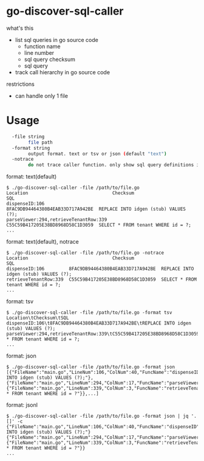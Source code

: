 # go-discover-sql-caller

what's this

- list sql queries in go source code
    - function name
    - line number
    - sql query checksum
    - sql query
- track call hierarchy in go source code

restrictions

- can handle only 1 file

# Usage

```sh
  -file string
        file path
  -format string
        output format. text or tsv or json (default "text")
  -notrace
        do not trace caller function. only show sql query definitions in the file
```

format: text(default)

```
$ ./go-discover-sql-caller -file /path/to/file.go
Location                               Checksum                          SQL
dispenseID:106                         8FAC9DB94464380B4EAB33D717A942BE  REPLACE INTO idgen (stub) VALUES (?);
parseViewer:294,retrieveTenantRow:339  C55C59B417205E38BD8968D58C1D3059  SELECT * FROM tenant WHERE id = ?;
...
```

format: text(default), notrace

```
$ ./go-discover-sql-caller -file /path/to/file.go -notrace
Location                               Checksum                          SQL
dispenseID:106         8FAC9DB94464380B4EAB33D717A942BE  REPLACE INTO idgen (stub) VALUES (?);
retrieveTenantRow:339  C55C59B417205E38BD8968D58C1D3059  SELECT * FROM tenant WHERE id = ?;
...
```

format: tsv

```
$ ./go-discover-sql-caller -file /path/to/file.go -format tsv
Location\tChecksum\tSQL
dispenseID:106\t8FAC9DB94464380B4EAB33D717A942BE\tREPLACE INTO idgen (stub) VALUES (?);
parseViewer:294,retrieveTenantRow:339\tC55C59B417205E38BD8968D58C1D3059\tSELECT * FROM tenant WHERE id = ?;
...
```

format: json 

```
$ ./go-discover-sql-caller -file /path/to/file.go -format json
[{"FileName":"main.go","LineNum":106,"ColNum":40,"FuncName":"dispenseID","Checksum":"8FAC9DB94464380B4EAB33D717A942BE","SQL":"REPLACE INTO idgen (stub) VALUES (?);"},{"FileName":"main.go","LineNum":294,"ColNum":17,"FuncName":"parseViewer","Caller":{"FileName":"main.go","LineNum":339,"ColNum":3,"FuncName":"retrieveTenantRow","Checksum":"C55C59B417205E38BD8968D58C1D3059","SQL":"SELECT * FROM tenant WHERE id = ?"}},...]
```

format: jsonl

```
$ ./go-discover-sql-caller -file /path/to/file.go -format json | jq '.[]' -c 
{"FileName":"main.go","LineNum":106,"ColNum":40,"FuncName":"dispenseID","Checksum":"8FAC9DB94464380B4EAB33D717A942BE","SQL":"REPLACE INTO idgen (stub) VALUES (?);"}
{"FileName":"main.go","LineNum":294,"ColNum":17,"FuncName":"parseViewer","Caller":{"FileName":"main.go","LineNum":339,"ColNum":3,"FuncName":"retrieveTenantRow","Checksum":"C55C59B417205E38BD8968D58C1D3059","SQL":"SELECT * FROM tenant WHERE id = ?"}}
...
```
